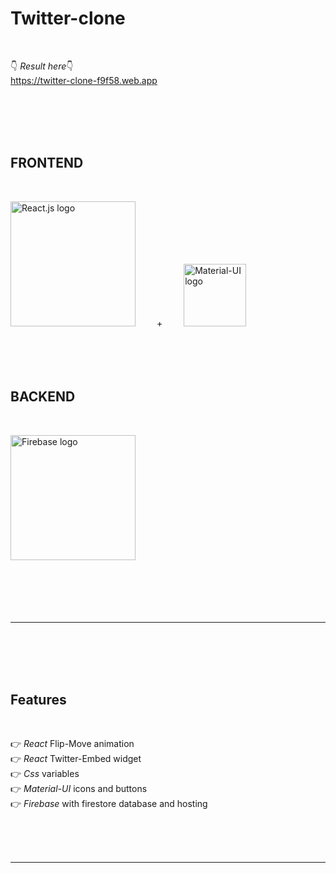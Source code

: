 <h1><strong>Twitter-clone</strong></h1>

</br>

👇 <em>Result here</em>👇 </br>
https://twitter-clone-f9f58.web.app

</br></br></br></br>

<h2>FRONTEND</h2></br>

<img src="https://external-content.duckduckgo.com/iu/?u=https%3A%2F%2Flogos-download.com%2Fwp-content%2Fuploads%2F2016%2F09%2FReact_logo_wordmark.png&f=1&nofb=1" width="200" alt="React.js logo"> <span style="padding:30px;">+</span> <img src="https://external-content.duckduckgo.com/iu/?u=https%3A%2F%2Fseeklogo.com%2Fimages%2FM%2Fmaterial-ui-logo-5BDCB9BA8F-seeklogo.com.png&f=1&nofb=1" width="100" alt="Material-UI logo"></br></br></br></br></br>

<h2>BACKEND</h2></br>

<img src="https://external-content.duckduckgo.com/iu/?u=https%3A%2F%2Fappdevcon.nl%2Fwp-content%2Fuploads%2F2019%2F02%2Flogo_lockup_firebase_horizontal.png&f=1&nofb=1" width="200" alt="Firebase logo"></br></br></br></br></br></br>

<hr class="line"></br></br></br></br>

<h2>Features</h2></br>

👉 <em>React</em> Flip-Move animation</br>
👉 <em>React</em> Twitter-Embed widget</br>
👉 <em>Css</em> variables</br>
👉 <em>Material-UI</em> icons and buttons</br>
👉 <em>Firebase</em> with firestore database and hosting

</br></br></br>

<hr class="line"></br></br></br>
